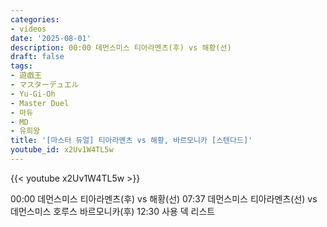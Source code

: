 ```yaml
---
categories:
- videos
date: '2025-08-01'
description: 00:00 데먼스미스 티아라멘츠(후) vs 해황(선)
draft: false
tags:
- 遊戯王
- マスターデュエル
- Yu-Gi-Oh
- Master Duel
- 마듀
- MD
- 유희왕
title: '[마스터 듀얼] 티아라멘츠 vs 해황, 바르모니카 [스텐다드]'
youtube_id: x2Uv1W4TL5w
---
```



{{< youtube x2Uv1W4TL5w >}}

00:00 데먼스미스 티아라멘츠(후) vs 해황(선)
07:37 데먼스미스 티아라멘츠(선) vs 데먼스미스 호루스 바르모니카(후)
12:30 사용 덱 리스트